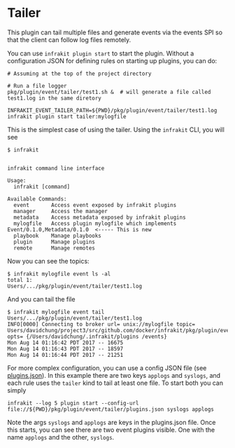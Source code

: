 Tailer
======

This plugin can tail multiple files and generate events via the events SPI so that the client
can follow log files remotely.

You can use `infrakit plugin start` to start the plugin.  Without a configuration JSON for
defining rules on starting up plugins, you can do:

```
# Assuming at the top of the project directory

# Run a file logger
pkg/plugin/event/tailer/test1.sh &  # will generate a file called test1.log in the same diretory

INFRAKIT_EVENT_TAILER_PATH=${PWD}/pkg/plugin/event/tailer/test1.log infrakit plugin start tailer:mylogfile
```

This is the simplest case of using the tailer.  Using the `infrakit` CLI, you will see

```
$ infrakit


infrakit command line interface

Usage:
  infrakit [command]

Available Commands:
  event       Access event exposed by infrakit plugins
  manager     Access the manager
  metadata    Access metadata exposed by infrakit plugins
  mylogfile   Access plugin mylogfile which implements Event/0.1.0,Metadata/0.1.0  <----- This is new
  playbook    Manage playbooks
  plugin      Manage plugins
  remote      Manage remotes
```

Now you can see the topics:

```
$ infrakit mylogfile event ls -al
total 1:
Users/.../pkg/plugin/event/tailer/test1.log
```

And you can tail the file

```
$ infrakit mylogfile event tail Users/.../pkg/plugin/event/tailer/test1.log
INFO[0000] Connecting to broker url= unix://mylogfile topic= Users/davidchung/project3/src/github.com/docker/infrakit/pkg/plugin/event/tailer/test1.log opts= {/Users/davidchung/.infrakit/plugins /events}
Mon Aug 14 01:16:42 PDT 2017 -- 16675
Mon Aug 14 01:16:43 PDT 2017 -- 18597
Mon Aug 14 01:16:44 PDT 2017 -- 21251
```

For more complex configuration, you can use a config JSON file (see [plugins.json](./plugins.json)).
In this example there are two keys `applogs` and `syslogs`, and each rule uses the `tailer` kind to tail
at least one file.  To start both you can simply

```
infrakit --log 5 plugin start --config-url file://${PWD}/pkg/plugin/event/tailer/plugins.json syslogs applogs
```

Note the args `syslogs` and `applogs` are keys in the plugins.json file.  Once this starts, you can see
there are two event plugins visible. One with the name `applogs` and the other, `syslogs`.
